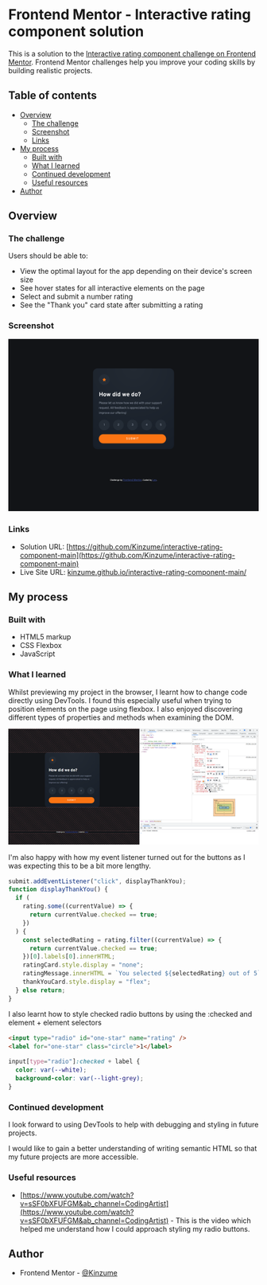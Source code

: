 # Frontend Mentor - Interactive rating component solution

This is a solution to the [Interactive rating component challenge on Frontend Mentor](https://www.frontendmentor.io/challenges/interactive-rating-component-koxpeBUmI). Frontend Mentor challenges help you improve your coding skills by building realistic projects.

## Table of contents

- [Overview](#overview)
  - [The challenge](#the-challenge)
  - [Screenshot](#screenshot)
  - [Links](#links)
- [My process](#my-process)
  - [Built with](#built-with)
  - [What I learned](#what-i-learned)
  - [Continued development](#continued-development)
  - [Useful resources](#useful-resources)
- [Author](#author)

## Overview

### The challenge

Users should be able to:

- View the optimal layout for the app depending on their device's screen size
- See hover states for all interactive elements on the page
- Select and submit a number rating
- See the "Thank you" card state after submitting a rating

### Screenshot

![](./frontend-mentor-interactive-rating-component.png)

### Links

- Solution URL: [https://github.com/Kinzume/interactive-rating-component-main](https://github.com/Kinzume/interactive-rating-component-main)
- Live Site URL: [kinzume.github.io/interactive-rating-component-main/](kinzume.github.io/interactive-rating-component-main/)

## My process

### Built with

- HTML5 markup
- CSS Flexbox
- JavaScript

### What I learned

Whilst previewing my project in the browser, I learnt how to change code directly using DevTools. I found this especially useful when trying to position elements on the page using flexbox. I also enjoyed discovering different types of properties and methods when examining the DOM.

![](./devtools.png)

I'm also happy with how my event listener turned out for the buttons as I was expecting this to be a bit more lengthy.

```js
submit.addEventListener("click", displayThankYou);
function displayThankYou() {
  if (
    rating.some((currentValue) => {
      return currentValue.checked == true;
    })
  ) {
    const selectedRating = rating.filter((currentValue) => {
      return currentValue.checked == true;
    })[0].labels[0].innerHTML;
    ratingCard.style.display = "none";
    ratingMessage.innerHTML = `You selected ${selectedRating} out of 5`;
    thankYouCard.style.display = "flex";
  } else return;
}
```

I also learnt how to style checked radio buttons by using the :checked and element + element selectors

```html
<input type="radio" id="one-star" name="rating" />
<label for="one-star" class="circle">1</label>
```

```css
input[type="radio"]:checked + label {
  color: var(--white);
  background-color: var(--light-grey);
}
```

### Continued development

I look forward to using DevTools to help with debugging and styling in future projects.

I would like to gain a better understanding of writing semantic HTML so that my future projects are more accessible.

### Useful resources

- [https://www.youtube.com/watch?v=sSF0bXFUFGM&ab_channel=CodingArtist](https://www.youtube.com/watch?v=sSF0bXFUFGM&ab_channel=CodingArtist) - This is the video which helped me understand how I could approach styling my radio buttons.

## Author

- Frontend Mentor - [@Kinzume](https://www.frontendmentor.io/profile/Kinzume)
